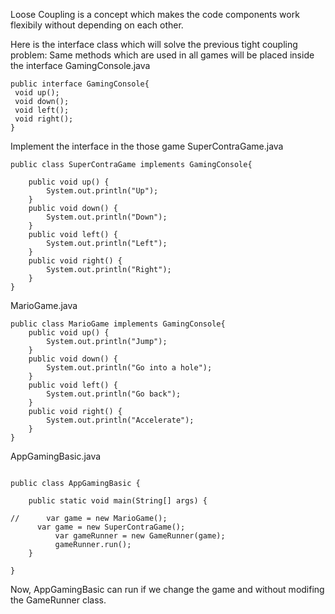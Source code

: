Loose Coupling is a concept which makes the code components work flexibily without depending on each other.

Here is the interface class which will solve the previous tight coupling problem:
Same methods which are used in all games will be placed inside the interface
GamingConsole.java
```
public interface GamingConsole{
 void up();
 void down();
 void left();
 void right();
}
```
Implement the interface in the those game
SuperContraGame.java
```
public class SuperContraGame implements GamingConsole{
	
	public void up() {
		System.out.println("Up");
	}
	public void down() {
		System.out.println("Down");
	}
	public void left() {
		System.out.println("Left");
	}
	public void right() {
		System.out.println("Right");
	}
}
```
MarioGame.java
```
public class MarioGame implements GamingConsole{
	public void up() {
		System.out.println("Jump");
	}
	public void down() {
		System.out.println("Go into a hole");
	}
	public void left() {
		System.out.println("Go back");
	}
	public void right() {
		System.out.println("Accelerate");
	}
}
```
AppGamingBasic.java
```

public class AppGamingBasic {

	public static void main(String[] args) {
		
//		var game = new MarioGame();
      var game = new SuperContraGame();
		  var gameRunner = new GameRunner(game);
		  gameRunner.run();
	}

}

```
Now, AppGamingBasic can run if we change the game and without modifing the GameRunner class.
